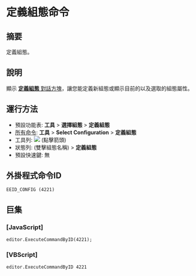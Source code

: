# 定義組態命令

## 摘要

定義組態。

## 說明

顯示 [**定義組態** 對話方塊](../../dlg/configurations/index)，讓您能定義新組態或顯示目前的以及選取的組態屬性。

## 運行方法

- 預設功能表: **工具** \> **選擇組態** \> **定義組態**
- [所有命令](all_commands): **工具** >
**Select Configuration** \> **定義組態**
- 工具列: ![](../../images/configpopup..png) (點擊箭頭)
- 狀態列: (雙擊組態名稱) \> **定義組態**
- 預設快速鍵: 無

## 外掛程式命令ID

```
EEID_CONFIG (4221)
```

## 巨集

### \[JavaScript\]

```
editor.ExecuteCommandByID(4221);
```

### \[VBScript\]

```
editor.ExecuteCommandByID 4221
```
